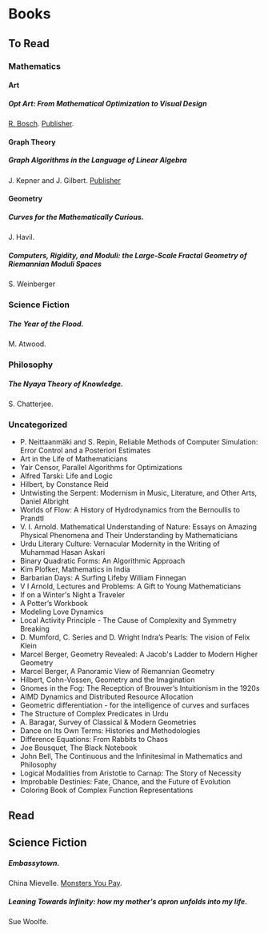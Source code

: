 # Books
## To Read
### Mathematics

#### Art
##### Opt Art: From Mathematical Optimization to Visual Design
[R. Bosch](https://www.oberlin.edu/bob-bosch).
[Publisher](https://press.princeton.edu/bosch-opt-art-11122019).

#### Graph Theory
##### Graph Algorithms in the Language of Linear Algebra
J. Kepner and J. Gilbert.
[Publisher](https://my.siam.org/Store/Product/viewproduct/?ProductId=106663)

#### Geometry
##### Curves for the Mathematically Curious.
J. Havil.
##### Computers, Rigidity, and Moduli: the Large-Scale Fractal Geometry of Riemannian Moduli Spaces
S. Weinberger

### Science Fiction
##### The Year of the Flood.
M. Atwood.

### Philosophy
##### The Nyaya Theory of Knowledge.
S. Chatterjee.

### Uncategorized
* P. Neittaanmäki and S. Repin, Reliable Methods of Computer Simulation: Error Control and a Posteriori Estimates
* Art in the Life of Mathematicians
* Yair Censor, Parallel Algorithms for Optimizations
* Alfred Tarski: Life and Logic
* Hilbert, by Constance Reid
* Untwisting the Serpent: Modernism in Music, Literature, and Other Arts, Daniel Albright
* Worlds of Flow: A History of Hydrodynamics from the Bernoullis to Prandtl
* V. I. Arnold. Mathematical Understanding of Nature: Essays on Amazing Physical Phenomena and Their Understanding by Mathematicians
* Urdu Literary Culture: Vernacular Modernity in the Writing of Muhammad Hasan Askari
* Binary Quadratic Forms: An Algorithmic Approach
* Kim Plofker, Mathematics in India
* Barbarian Days: A Surfing Lifeby William Finnegan
* V I Arnold, Lectures and Problems: A Gift to Young Mathematicians
* If on a Winter's Night a Traveler
* A Potter’s Workbook
* Modeling Love Dynamics
* Local Activity Principle - The Cause of Complexity and Symmetry Breaking
* D. Mumford, C. Series and D. Wright Indra’s Pearls: The vision of Felix Klein
* Marcel Berger, Geometry Revealed: A Jacob's Ladder to Modern Higher Geometry
* Marcel Berger, A Panoramic View of Riemannian Geometry
* Hilbert, Cohn-Vossen, Geometry and the Imagination
* Gnomes in the Fog: The Reception of Brouwer’s Intuitionism in the 1920s
* AIMD Dynamics and Distributed Resource Allocation
* Geometric differentiation - for the intelligence of curves and surfaces
* The Structure of Complex Predicates in Urdu
* A. Baragar, Survey of Classical & Modern Geometries
* Dance on Its Own Terms: Histories and Methodologies
* Difference Equations: From Rabbits to Chaos
* Joe Bousquet, The Black Notebook
* John Bell, The Continuous and the Infinitesimal in Mathematics and Philosophy
* Logical Modalities from Aristotle to Carnap: The Story of Necessity
* Improbable Destinies: Fate, Chance, and the Future of Evolution
* Coloring Book of Complex Function Representations

## Read
## Science Fiction
##### Embassytown. 
China Mievelle. [Monsters You Pay](https://www.lrb.co.uk/v33/n12/sam-thompson/monsters-you-pay-to-see).
##### Leaning Towards Infinity: how my mother's apron unfolds into my life.
Sue Woolfe.